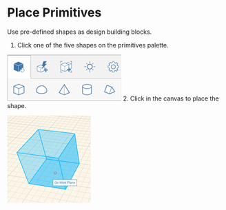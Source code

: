# Place Primitives

Use pre-defined shapes as design building blocks.

1. Click one of the five shapes on the primitives palette.

![](../.gitbook/assets/guid-64bb4908-639e-4a56-ba99-7241421cf82f-low.png) 2. Click in the canvas to place the shape.

![](../.gitbook/assets/guid-08d9b90c-be55-4596-bffb-3436e9d2a939-low.png)

